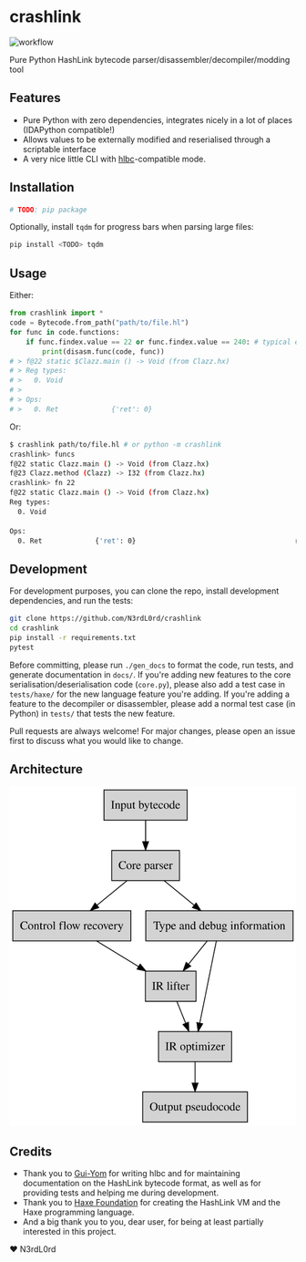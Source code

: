 # crashlink

![workflow](https://github.com/N3rdL0rd/crashlink/actions/workflows/python-package.yml/badge.svg)

Pure Python HashLink bytecode parser/disassembler/decompiler/modding tool

## Features

- Pure Python with zero dependencies, integrates nicely in a lot of places (IDAPython compatible!)
- Allows values to be externally modified and reserialised through a scriptable interface
- A very nice little CLI with [hlbc](https://github.com/Gui-Yom/hlbc)-compatible mode.

## Installation

```bash
# TODO: pip package
```

Optionally, install `tqdm` for progress bars when parsing large files:

```bash
pip install <TODO> tqdm
```

## Usage

Either:

```py
from crashlink import *
code = Bytecode.from_path("path/to/file.hl")
for func in code.functions:
    if func.findex.value == 22 or func.findex.value == 240: # typical entry points that the compiler generates
        print(disasm.func(code, func))
# > f@22 static $Clazz.main () -> Void (from Clazz.hx)
# > Reg types:
# >   0. Void
# >
# > Ops:
# >   0. Ret             {'ret': 0}                                       return
```

Or:

```bash
$ crashlink path/to/file.hl # or python -m crashlink
crashlink> funcs
f@22 static Clazz.main () -> Void (from Clazz.hx)
f@23 Clazz.method (Clazz) -> I32 (from Clazz.hx)
crashlink> fn 22
f@22 static Clazz.main () -> Void (from Clazz.hx)
Reg types:
  0. Void

Ops:
  0. Ret             {'ret': 0}                                       return
```

## Development

For development purposes, you can clone the repo, install development dependencies, and run the tests:

```bash
git clone https://github.com/N3rdL0rd/crashlink
cd crashlink
pip install -r requirements.txt
pytest
```

Before committing, please run `./gen_docs` to format the code, run tests, and generate documentation in `docs/`. If you're adding new features to the core serialisation/deserialisation code (`core.py`), please also add a test case in `tests/haxe/` for the new language feature you're adding. If you're adding a feature to the decompiler or disassembler, please add a normal test case (in Python) in `tests/` that tests the new feature.

Pull requests are always welcome! For major changes, please open an issue first to discuss what you would like to change.

## Architecture

![Architecture](docs/static/flow.svg)

## Credits

- Thank you to [Gui-Yom](https://github.com/Gui-Yom) for writing hlbc and for maintaining documentation on the HashLink bytecode format, as well as for providing tests and helping me during development.
- Thank you to [Haxe Foundation](https://haxe.org/) for creating the HashLink VM and the Haxe programming language.
- And a big thank you to you, dear user, for being at least partially interested in this project.

:heart: N3rdL0rd
